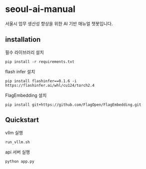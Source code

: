 # seoul-ai-manual
서울시 업무 생산성 향상을 위한 AI 기반 매뉴얼 챗봇입니다.

## installation

필수 라이브러리 설치

`pip install -r requirements.txt`

flash infer 설치

`pip install flashinfer==0.1.6 -i https://flashinfer.ai/whl/cu124/torch2.4`

FlagEmbedding 설치

`pip install git+https://github.com/FlagOpen/FlagEmbedding.git`

## Quickstart

vllm 실행

`run_vllm.sh`

api 서버 실행

`python app.py`
